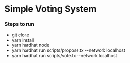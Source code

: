 

# Simple Voting System

### Steps to run
- git clone
- yarn install
- yarn hardhat node
- yarn hardhat run scripts/propose.tx --network localhost
- yarn hardhat run scripts/vote.tx --network localhost